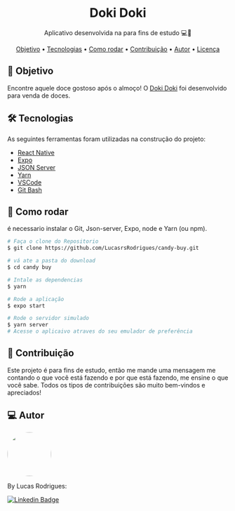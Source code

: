 <h1 align="center">
    Doki Doki
</h1>

<p align="center"> Aplicativo desenvolvida na para fins de estudo 💻🚀 </p>

<p align="center">
 <a href="#objective">Objetivo</a> •
 <a href="#technologies">Tecnologias</a> • 
 <a href="#usage">Como rodar</a> • 
 <a href="#contribution">Contribuição</a> • 
 <a href="#author">Autor</a> • 
 <a href="#license">Licença</a>
</p>

<h2 id="objective" > 🎯 Objetivo </h2>
Encontre aquele doce gostoso após o almoço! O <a href="https://cand-buy-web.vercel.app/">Doki Doki</a> foi desenvolvido para venda de doces. 

<h2 id="technologies"> 🛠 Tecnologias </h2>

As seguintes ferramentas foram utilizadas na construção do projeto:
- [React Native](https://reactnative.dev/)
- [Expo](https://expo.dev/)
- [JSON Server](https://github.com/typicode/json-server)
- [Yarn](https://yarnpkg.com)
- [VSCode](https://code.visualstudio.com)
- [Git Bash](https://gitforwindows.org/)

<h2 id="usage" > 👷 Como rodar </h2>

é necessario instalar o Git, Json-server, Expo, node e Yarn (ou npm).

```bash
# Faça o clone do Repositorio
$ git clone https://github.com/LucasrsRodrigues/candy-buy.git

# vá ate a pasta do download
$ cd candy buy

# Intale as dependencias
$ yarn

# Rode a aplicação
$ expo start

# Rode o servidor simulado
$ yarn server
# Acesse o aplicaivo atraves do seu emulador de preferência

```
<h2 id="contribution"> 🤝 Contribuição </h2>
Este projeto é para fins de estudo, então me mande uma mensagem me contando o que você está fazendo e por que está fazendo, me ensine o que você sabe. Todos os tipos de contribuições são muito bem-vindos e apreciados!

<h2 id="author"> 💻 Autor </h2>
<img style="border-radius: 50%;" src="https://github.com/lucasrsrodrigues.png" width="100px;" alt=""/>

By Lucas Rodrigues:

[![Linkedin Badge](https://img.shields.io/badge/-lucasrsrodrigues-blue?style=flat-square&logo=Linkedin&logoColor=white&link=https://www.linkedin.com/in/lucasrsrodrigues/)](https://www.linkedin.com/in/lucasrsrodrigues/)
